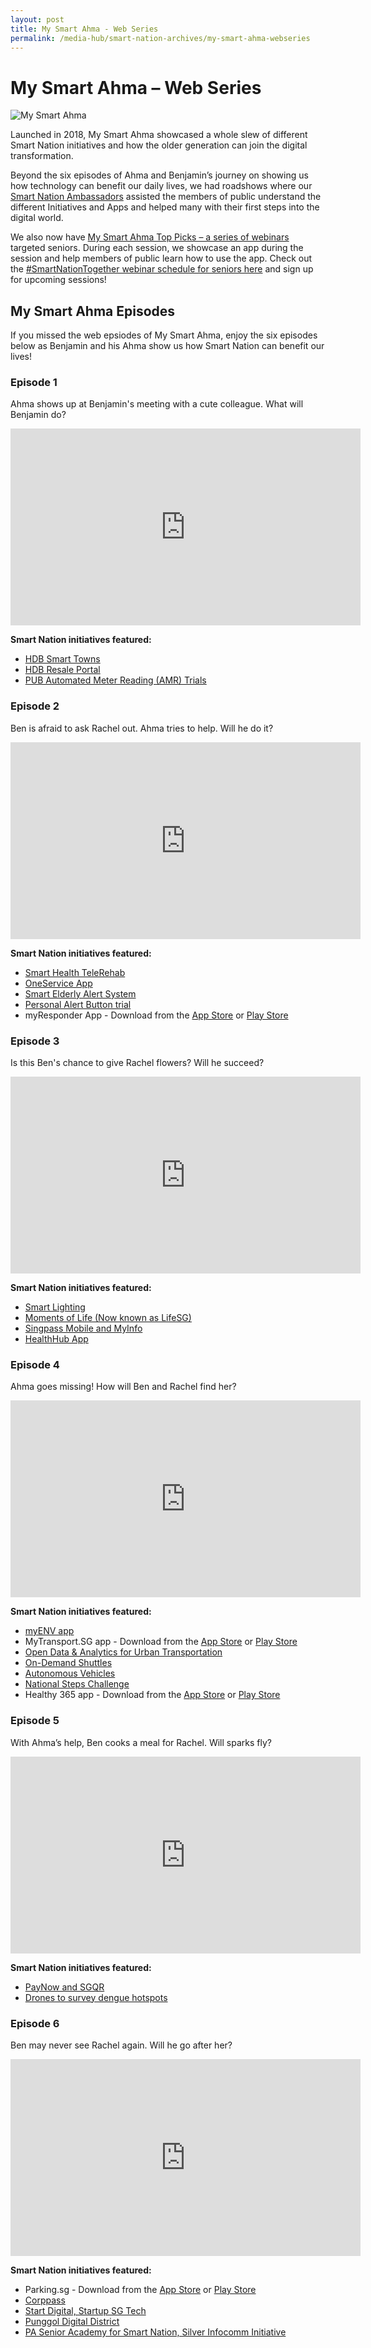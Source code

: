 ```yaml
---
layout: post
title: My Smart Ahma - Web Series
permalink: /media-hub/smart-nation-archives/my-smart-ahma-webseries
---
```

# My Smart Ahma – Web Series

![My Smart Ahma](/images/media-hub/smart-nation-archives/my-smart-ahma-logo.png)

Launched in 2018, My Smart Ahma showcased a whole slew of different Smart Nation initiatives and how the older generation can join the digital transformation.

Beyond the six episodes of Ahma and Benjamin’s journey on showing us how technology can benefit our daily lives, we had roadshows where our <a href="/community/smart-nation-ambassadors" target="_blank">Smart Nation Ambassadors</a> assisted the members of public understand the different Initiatives and Apps and helped many with their first steps into the digital world.

We also now have <a href="https://www.youtube.com/playlist?list=PLmGkYf0auQJyDWGlxbnFyqBrq86C-zbow" target="_blank">My Smart Ahma Top Picks – a series of webinars</a> targeted seniors. During each session, we showcase an app during the session and help members of public learn how to use the app. Check out the <a href="/community/smart-nation-together/seniors" target="_blank">#SmartNationTogether webinar schedule for seniors here</a> and sign up for upcoming sessions!

## My Smart Ahma Episodes

If you missed the web epsiodes of My Smart Ahma, enjoy the six episodes below as Benjamin and his Ahma show us how Smart Nation can benefit our lives!

### Episode 1
Ahma shows up at Benjamin's meeting with a cute colleague. What will Benjamin do?

<iframe width="560" height="315" src="https://www.youtube.com/embed/yiYyvxTHnps" title="YouTube video player" frameborder="0" allow="accelerometer; autoplay; clipboard-write; encrypted-media; gyroscope; picture-in-picture" allowfullscreen></iframe>

**Smart Nation initiatives featured:**
- <a href="/initiatives/urban-living/smart-towns" target="_blank">HDB Smart Towns</a> 
- <a href="/initiatives/digital-government-services/hdb-resale-portal" target="_blank">HDB Resale Portal</a>
- <a href="/initiatives/urban-living/amr-trial" target="_blank">PUB Automated Meter Reading (AMR) Trials</a> 

### Episode 2

Ben is afraid to ask Rachel out. Ahma tries to help. Will he do it?

<iframe width="560" height="315" src="https://www.youtube.com/embed/gRFEhl5Ujtg" title="YouTube video player" frameborder="0" allow="accelerometer; autoplay; clipboard-write; encrypted-media; gyroscope; picture-in-picture" allowfullscreen></iframe>
 
**Smart Nation initiatives featured:**
- <a href="/initiatives/health/telehealth" target="_blank">Smart Health TeleRehab</a> 
- <a href="/initiatives/urban-living/oneservice-app" target="_blank">OneService App</a>
- <a href="/initiatives/smart-elderly-alert-system" target="_blank">Smart Elderly Alert System</a> 
- <a href="/initiatives/strategic-national-projects/smart-nation-sensor-platform" target="_blank">Personal Alert Button trial</a> 
- myResponder App - Download from the <a href="https://apps.apple.com/sg/app/myresponder-life-saving-initiative/id983494391" target="_blank">App Store</a> or <a href="https://play.google.com/store/apps/details?id=sg.gov.scdf.RescuerApp" target="_blank">Play Store</a>

### Episode 3

Is this Ben's chance to give Rachel flowers? Will he succeed?
 
<iframe width="560" height="315" src="https://www.youtube.com/embed/HuNGadjRHlI" title="YouTube video player" frameborder="0" allow="accelerometer; autoplay; clipboard-write; encrypted-media; gyroscope; picture-in-picture" allowfullscreen></iframe>

**Smart Nation initiatives featured:**
- <a href="/initiatives/urban-living/smart-towns" target="_blank">Smart Lighting</a>
- <a href="/initiatives/strategic-national-projects/lifesg-initiative" target="_blank">Moments of Life (Now known as LifeSG)</a> 
- <a href="/initiatives/strategic-national-projects/national-digital-identity" target="_blank">Singpass Mobile and MyInfo</a>
- <a href="/initiatives/health/healthhub" target="_blank">HealthHub App</a> 

### Episode 4

Ahma goes missing! How will Ben and Rachel find her?

<iframe width="560" height="315" src="https://www.youtube.com/embed/O-r7xzRRqes" title="YouTube video player" frameborder="0" allow="accelerometer; autoplay; clipboard-write; encrypted-media; gyroscope; picture-in-picture" allowfullscreen></iframe>
 
**Smart Nation initiatives featured:**
- <a href="/initiatives/urban-living/myenv-app" target="_blank">myENV app</a>
- MyTransport.SG app  - Download from the <a href="https://apps.apple.com/sg/app/mytransport-singapore/id1306661188" target="_blank">App Store</a> or <a href="https://play.google.com/store/apps/details?id=sg.gov.lta.mytransportsg" target="_blank">Play Store</a>
- <a href="/initiatives/transport/open-data-analytics" target="_blank">Open Data & Analytics for Urban Transportation</a>
- <a href="/initiatives/transport/on-demand-shuttle" target="_blank">On-Demand Shuttles</a> 
- <a href="/initiatives/transport/autonomous-vehicles" target="_blank">Autonomous Vehicles</a> 
- <a href="/initiatives/health/national-steps-challenge" target="_blank">National Steps Challenge</a>
- Healthy 365 app - Download from the <a href="https://apps.apple.com/sg/app/healthy-365/id1040202154" target="_blank">App Store</a> or <a href="https://play.google.com/store/apps/details?id=sg.gov.hpb.healthy365" target="_blank">Play Store</a>

### Episode 5

With Ahma’s help, Ben cooks a meal for Rachel. Will sparks fly?

<iframe width="560" height="315" src="https://www.youtube.com/embed/hkUvOOXPlpM" title="YouTube video player" frameborder="0" allow="accelerometer; autoplay; clipboard-write; encrypted-media; gyroscope; picture-in-picture" allowfullscreen></iframe>
 
**Smart Nation initiatives featured:**
- <a href="/initiatives/strategic-national-projects/e-payments" target="_blank">PayNow and SGQR</a> 
- <a href="/initiatives/urban-living/dengue-hotspots-survey-drones" target="_blank">Drones to survey dengue hotspots</a>

### Episode 6

Ben may never see Rachel again. Will he go after her?

<iframe width="560" height="315" src="https://www.youtube.com/embed/XIhdrAy-x6w" title="YouTube video player" frameborder="0" allow="accelerometer; autoplay; clipboard-write; encrypted-media; gyroscope; picture-in-picture" allowfullscreen></iframe> 
 
**Smart Nation initiatives featured:**
- Parking.sg - Download from the <a href="https://apps.apple.com/vn/app/parking-sg/id1286602494" target="_blank">App Store</a> or <a href="https://play.google.com/store/apps/details?id=sg.parking.streetsmart&hl=en">Play Store</a>
- <a href="/initiatives/businesses/corppass" target="_blank">Corppass</a>
- <a href="/about-smart-nation/business-resources" target="_blank">Start Digital, Startup SG Tech</a>
- <a href="/initiatives/businesses/punggol-digital-district" target="_blank">Punggol Digital District</a> 
- <a href="/community/supporting-the-community" target="_blank">PA Senior Academy for Smart Nation, Silver Infocomm Initiative</a>